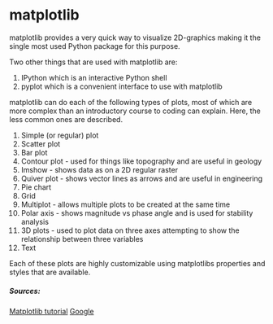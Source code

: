 # matplotlib
matplotlib provides a very quick way to visualize 2D-graphics making it the 
single most used Python package for this purpose.

Two other things that are used with matplotlib are:
1. IPython which is an interactive Python shell
2. pyplot which is a convenient interface to use with matplotlib

matplotlib can do each of the following types of plots, most of which are 
more complex than an introductory course to coding can explain.  Here, the 
less common ones are described.
1. Simple (or regular) plot
2. Scatter plot
3. Bar plot
4. Contour plot - used for things like topography and are useful in geology
5. Imshow - shows data as on a 2D regular raster
6. Quiver plot - shows vector lines as arrows and are useful in engineering
7. Pie chart
8. Grid
9. Multiplot - allows multiple plots to be created at the same time
10. Polar axis - shows magnitude vs phase angle and is used for stability 
    analysis
11. 3D plots - used to plot data on three axes attempting to show the 
    relationship between three variables
12. Text

Each of these plots are highly customizable using matplotlibs properties and 
styles that are available.

##### Sources:
[Matplotlib tutorial](https://github.com/rougier/matplotlib-tutorial)
[Google](http://www.google.com)